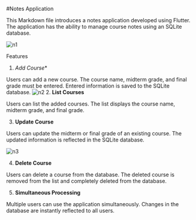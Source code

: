 #Notes Application

This Markdown file introduces a notes application developed using Flutter. The application has the ability to manage course notes using an SQLite database.

![n1](https://github.com/emreyilldirrm/notes_app/assets/149498114/d91fc12b-f744-483c-b186-e9f4eb84f77f) 



Features

1. *Add Course**

Users can add a new course.
The course name, midterm grade, and final grade must be entered.
Entered information is saved to the SQLite database.
![n2](https://github.com/emreyilldirrm/notes_app/assets/149498114/9233993a-6a0f-490d-8df0-96b985dfbf87)
2. **List Courses**

Users can list the added courses.
The list displays the course name, midterm grade, and final grade.

3. **Update Course**

Users can update the midterm or final grade of an existing course.
The updated information is reflected in the SQLite database.

![n3](https://github.com/emreyilldirrm/notes_app/assets/149498114/316772e8-47aa-4207-a3c1-213332fe0bed)


4. **Delete Course**

Users can delete a course from the database.
The deleted course is removed from the list and completely deleted from the database.

5. **Simultaneous Processing**

Multiple users can use the application simultaneously.
Changes in the database are instantly reflected to all users.
